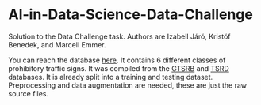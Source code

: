 # AI-in-Data-Science-Data-Challenge
Solution to the Data Challenge task. Authors are Izabell Járó, Kristóf Benedek, and Marcell Emmer.


You can reach the database [here](). It contains 6 different classes of prohibitory traffic signs. It was compiled from the [GTSRB](https://benchmark.ini.rub.de/gtsrb_news.html) and [TSRD](http://www.nlpr.ia.ac.cn/pal/trafficdata/recognition.html) databases. It is already split into a training and testing dataset. Preprocessing and data augmentation are needed, these are just the raw source files.
